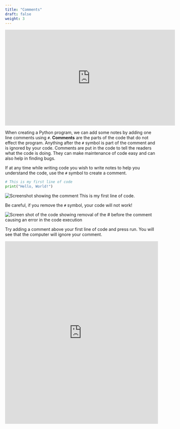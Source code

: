 ```yaml
---
title: "Comments"
draft: false
weight: 3
---
```


<p style="text-align: center;"><iframe width="560" height="315" src="https://www.youtube.com/embed/NE9IEUi1Eqk" frameborder="0" allow="accelerometer; autoplay; clipboard-write; encrypted-media; gyroscope; picture-in-picture" allowfullscreen></iframe></p>

When creating a Python program, we can add some notes by adding one line comments using `#`. **Comments** are the parts of the code that do not effect the program. Anything after the `#` symbol is part of the comment and is ignored by your code. Comments are put in the code to tell the readers what the code is doing. They can make maintenance of code easy and can also help in finding bugs. 

If at any time while writing code you wish to write notes to help you understand the code, use the `#` symbol to create a comment.

```python
# This is my first line of code
print("Hello, World!")
```

![Screenshot showing the comment This is my first line of code.](../../img/comments.png "a picture of how to write comments in python")

Be careful, if you remove the `#` symbol, your code will not work!

![Screen shot of the code showing removal of the # before the comment causing an error in the code execution](../../img/comments_wrong.png "a picture of a comment done wrong") 

Try adding a comment above your first line of code and press run. You will see that the computer will ignore your comment.

<iframe src="https://trinket.io/embed/python/5a33b3c592" width="100%" height="600" frameborder="0" marginwidth="0" marginheight="0" allowfullscreen></iframe>
